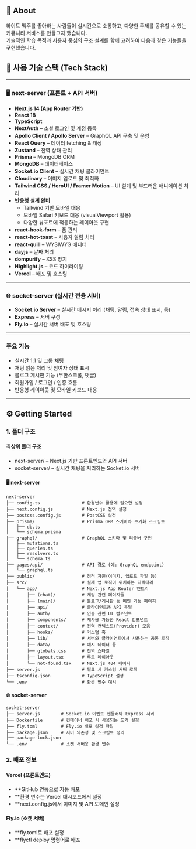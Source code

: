 ## 📖 About

하이트 맥주를 좋아하는 사람들이 실시간으로 소통하고, 다양한 주제를 공유할 수 있는 커뮤니티 서비스를 만들고자 했습니다.  
기술적인 학습 목적과 사용자 중심의 구조 설계를 함께 고려하여 다음과 같은 기능들을 구현했습니다.


## 🚀 사용 기술 스택 (Tech Stack)

---

### 🖥️ next-server (프론트 + API 서버)

- **Next.js 14 (App Router 기반)**
- **React 18**
- **TypeScript**
- **NextAuth** – 소셜 로그인 및 계정 등록
- **Apollo Client / Apollo Server** – GraphQL API 구축 및 운영
- **React Query** – 데이터 fetching & 캐싱
- **Zustand** – 전역 상태 관리
- **Prisma** – MongoDB ORM
- **MongoDB** – 데이터베이스
- **Socket.io Client** – 실시간 채팅 클라이언트
- **Cloudinary** – 이미지 업로드 및 최적화
- **Tailwind CSS / HeroUI / Framer Motion** – UI 설계 및 부드러운 애니메이션 처리
- **반응형 설계 완비**
  - Tailwind 기반 모바일 대응
  - 모바일 Safari 키보드 대응 (visualViewport 활용)
  - 다양한 뷰포트에 적응하는 레이아웃 구현
- **react-hook-form** – 폼 관리
- **react-hot-toast** – 사용자 알림 처리
- **react-quill** – WYSIWYG 에디터
- **dayjs** – 날짜 처리
- **dompurify** – XSS 방지
- **Highlight.js** – 코드 하이라이팅
- **Vercel** – 배포 및 호스팅

---

### 🌐 socket-server (실시간 전용 서버)

- **Socket.io Server** – 실시간 메시지 처리 (채팅, 알림, 접속 상태 표시, 등)
- **Express** – 서버 구성
- **Fly.io** – 실시간 서버 배포 및 호스팅

---

### 주요 기능

- 실시간 1:1 및 그룹 채팅
- 채팅 읽음 처리 및 참여자 상태 표시
- 블로그 게시판 기능 (무한스크롤, 댓글)
- 회원가입 / 로그인 / 인증 흐름
- 반응형 레이아웃 및 모바일 키보드 대응

---

## ⚙️ Getting Started

### 1.  폴더 구조


#### 최상위 폴더 구조
- next-server/ – Next.js 기반 프론트엔드와 API 서버 
- socket-server/ – 실시간 채팅을 처리하는 Socket.io 서버

#### 🖥️ next-server
```
next-server
├── config.ts                # 환경변수 활용에 필요한 설정
├── next.config.js           # Next.js 전역 설정
├── postcss.config.js        # PostCSS 설정
├── prisma/                  # Prisma ORM 스키마와 초기화 스크립트
│   ├── db.ts
│   └── schema.prisma
├── graphql/                 # GraphQL 스키마 및 리졸버 구현
│   ├── mutations.ts
│   ├── queries.ts
│   ├── resolvers.ts
│   └── schema.ts
├── pages/api/               # API 경로 (예: GraphQL endpoint)
│   └── graphql.ts
├── public/                  # 정적 자원(이미지, 업로드 파일 등)
├── src/                     # 실제 앱 로직이 위치하는 디렉터리
│   └── app/                 # Next.js App Router 엔트리
│       ├── (chat)/          # 채팅 관련 페이지들
│       ├── (main)/          # 블로그/게시판 등 메인 기능 페이지
│       ├── api/             # 클라이언트용 API 유틸
│       ├── auth/            # 인증 관련 UI 컴포넌트
│       ├── components/      # 재사용 가능한 React 컴포넌트
│       ├── context/         # 전역 컨텍스트(Provider) 모음
│       ├── hooks/           # 커스텀 훅
│       ├── lib/             # 서버와 클라이언트에서 사용하는 공통 로직
│       ├── data/            # 예시 데이터 등
│       ├── globals.css      # 전역 스타일
│       ├── layout.tsx       # 루트 레이아웃
│       └── not-found.tsx    # Next.js 404 페이지
├── server.js                # 필요 시 커스텀 서버 로직
├── tsconfig.json            # TypeScript 설정
└── .env                     # 환경 변수 예시 
```

#### 🌐 socket-server
```
socket-server
├── server.js        # Socket.io 이벤트 핸들러와 Express 서버
├── Dockerfile       # 컨테이너 배포 시 사용되는 도커 설정
├── fly.toml         # Fly.io 배포 설정 파일
├── package.json     # 서버 의존성 및 스크립트 정의
├── package-lock.json
└── .env             # 소켓 서버용 환경 변수
```


### 2. 배포 정보


#### Vercel (프론트엔드)
- **GitHub 연동으로 자동 배포
- **환경 변수는 Vercel 대시보드에서 설정
- **next.config.js에서 이미지 및 API 도메인 설정

#### Fly.io (소켓 서버)
- **fly.toml로 배포 설정
- **flyctl deploy 명령어로 배포